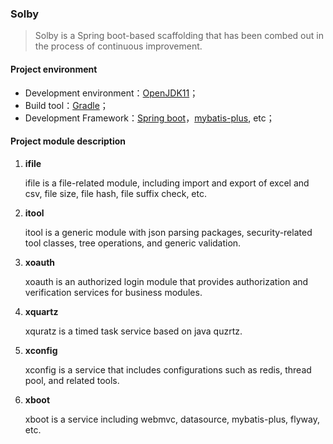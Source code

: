 ### Solby

> Solby is a Spring boot-based scaffolding that has been combed out in the process of continuous improvement.


#### Project environment

- Development environment：[OpenJDK11](https://openjdk.java.net/projects/jdk/11)；
- Build tool：[Gradle](https://gradle.org/)；
- Development Framework：[Spring boot](https://spring.io/projects/spring-boot)，[mybatis-plus](https://github.com/baomidou/mybatis-plus), etc；

#### Project module description

1. **ifile**

   ifile is a file-related module, including import and export of excel and csv, file size, file hash, file suffix check, etc.

2. **itool**

   itool is a generic module with json parsing packages, security-related tool classes, tree operations, and generic validation.
   
3. **xoauth**

   xoauth is an authorized login module that provides authorization and verification services for business modules.

4. **xquartz**
   
   xquratz is a timed task service based on java quzrtz.
   
5. **xconfig**

   xconfig is a service that includes configurations such as redis, thread pool, and related tools.

6. **xboot**

   xboot is a service including webmvc, datasource, mybatis-plus, flyway, etc.
